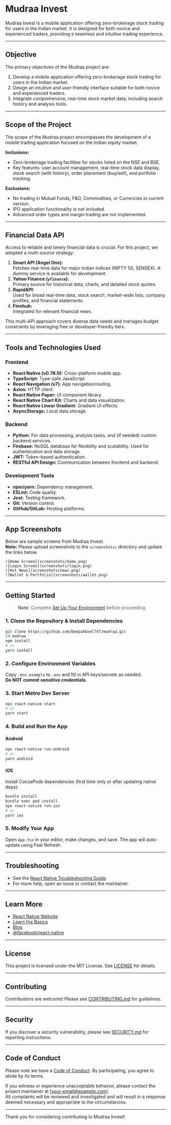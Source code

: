 # Mudraa Invest

Mudraa Invest is a mobile application offering zero-brokerage stock trading for users in the Indian market. It is designed for both novice and experienced traders, providing a seamless and intuitive trading experience.

---

## Objective

The primary objectives of the Mudraa project are:

1. Develop a mobile application offering zero-brokerage stock trading for users in the Indian market.
2. Design an intuitive and user-friendly interface suitable for both novice and experienced traders.
3. Integrate comprehensive, real-time stock market data, including search history and analysis tools.

---

## Scope of the Project

The scope of the Mudraa project encompasses the development of a mobile trading application focused on the Indian equity market.

**Inclusions:**
- Zero-brokerage trading facilities for stocks listed on the NSE and BSE.
- Key features: user account management, real-time stock data display, stock search (with history), order placement (buy/sell), and portfolio tracking.

**Exclusions:**
- No trading in Mutual Funds, F&O, Commodities, or Currencies in current version.
- IPO application functionality is not included.
- Advanced order types and margin trading are not implemented.

---

## Financial Data API

Access to reliable and timely financial data is crucial. For this project, we adopted a multi-source strategy:

1. **Smart API (Angel One):**  
   Fetches real-time data for major Indian indices (NIFTY 50, SENSEX). A dummy service is available for development.
2. **Yahoo Finance (`yfinance`):**  
   Primary source for historical data, charts, and detailed stock quotes.
3. **RapidAPI:**  
   Used for broad real-time data, stock search, market-wide lists, company profiles, and financial statements.
4. **Finnhub:**  
   Integrated for relevant financial news.

This multi-API approach covers diverse data needs and manages budget constraints by leveraging free or developer-friendly tiers.

---

## Tools and Technologies Used

### Frontend
- **React Native (v0.78.0):** Cross-platform mobile app.
- **TypeScript:** Type-safe JavaScript.
- **React Navigation (v7):** App navigation/routing.
- **Axios:** HTTP client.
- **React Native Paper:** UI component library.
- **React Native Chart Kit:** Charts and data visualization.
- **React Native Linear Gradient:** Gradient UI effects.
- **AsyncStorage:** Local data storage.

### Backend
- **Python:** For data processing, analysis tasks, and (if needed) custom backend services.
- **Firebase:** NoSQL database for flexibility and scalability. Used for authentication and data storage.
- **JWT:** Token-based authentication.
- **RESTful API Design:** Communication between frontend and backend.

### Development Tools
- **npm/yarn:** Dependency management.
- **ESLint:** Code quality.
- **Jest:** Testing framework.
- **Git:** Version control.
- **GitHub/GitLab:** Hosting platforms.

---

## App Screenshots

Below are sample screens from Mudraa Invest.  
**Note:** Please upload screenshots to the `screenshots/` directory and update the links below.

```
![Home Screen](screenshots/home.png)
![Login Screen](screenshots/login.png)
![Hot News](screenshots/news.png)
![Wallet & Portfolio](screenshots/wallet.png)
```

---

## Getting Started

> **Note**: Complete [Set Up Your Environment](https://reactnative.dev/docs/set-up-your-environment) before proceeding.

### 1. Clone the Repository & Install Dependencies

```sh
git clone https://github.com/DeepakGoel747/mudraa.git
cd mudraa
npm install
# or
yarn install
```

### 2. Configure Environment Variables

Copy `.env.example` to `.env` and fill in API keys/secrets as needed.  
**Do NOT commit sensitive credentials.**

### 3. Start Metro Dev Server

```sh
npx react-native start
# or
yarn start
```

### 4. Build and Run the App

#### Android

```sh
npx react-native run-android
# or
yarn android
```

#### iOS

Install CocoaPods dependencies (first time only or after updating native deps):

```sh
bundle install
bundle exec pod install
npx react-native run-ios
# or
yarn ios
```

### 5. Modify Your App

Open `App.tsx` in your editor, make changes, and save. The app will auto-update using Fast Refresh.

---

## Troubleshooting

- See the [React Native Troubleshooting Guide](https://reactnative.dev/docs/troubleshooting).
- For more help, open an issue or contact the maintainer.

---

## Learn More

- [React Native Website](https://reactnative.dev/)
- [Learn the Basics](https://reactnative.dev/docs/tutorial)
- [Blog](https://reactnative.dev/blog/)
- [@facebook/react-native](https://github.com/facebook/react-native)

---

## License

This project is licensed under the MIT License. See [LICENSE](LICENSE) for details.

---

## Contributing

Contributions are welcome! Please see [CONTRIBUTING.md](CONTRIBUTING.md) for guidelines.

---

## Security

If you discover a security vulnerability, please see [SECURITY.md](SECURITY.md) for reporting instructions.

---

## Code of Conduct

Please note we have a [Code of Conduct](CODE_OF_CONDUCT.md). By participating, you agree to abide by its terms.

If you witness or experience unacceptable behavior, please contact the project maintainer at [your-email@example.com].  
All complaints will be reviewed and investigated and will result in a response deemed necessary and appropriate to the circumstances.

---

Thank you for considering contributing to Mudraa Invest!
